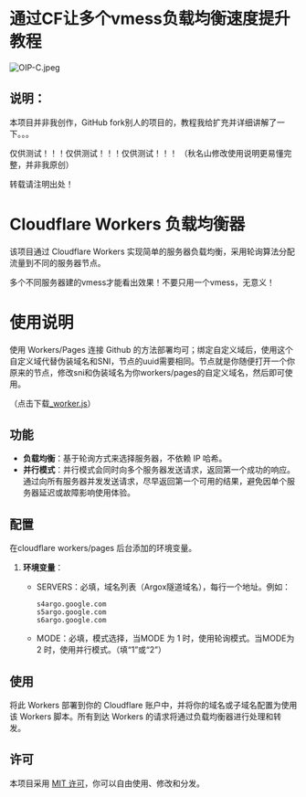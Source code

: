 # 通过CF让多个vmess负载均衡速度提升教程

![OIP-C.jpeg](https://img.877774.xyz/api/cfile/AgACAgUAAyEGAASMeqieAAOGZ4ZopT4jhQFoqA4Hr8B0Axb5M3IAAvvCMRsQAzBUzz0HDESTe34BAAMCAAN4AAM2BA)

## 说明：
本项目并非我创作，GitHub fork别人的项目的，教程我给扩充并详细讲解了一下。。。

仅供测试！！！仅供测试！！！仅供测试！！！
（秋名山修改使用说明更易懂完整，并非我原创）

转载请注明出处！

# Cloudflare Workers 负载均衡器

该项目通过 Cloudflare Workers 实现简单的服务器负载均衡，采用轮询算法分配流量到不同的服务器节点。

多个不同服务器建的vmess才能看出效果！不要只用一个vmess，无意义！

# 使用说明

使用 Workers/Pages 连接 Github 的方法部署均可；绑定自定义域后，使用这个自定义域代替伪装域名和SNI，节点的uuid需要相同。节点就是你随便打开一个你原来的节点，修改sni和伪装域名为你workers/pages的自定义域名，然后即可使用。

（点击下载[_worker.js](https://github.com/qmsdh/Serv00-LoadBalance/blob/main/_worker.js)）

## 功能

- **负载均衡**：基于轮询方式来选择服务器，不依赖 IP 哈希。
- **并行模式**：并行模式会同时向多个服务器发送请求，返回第一个成功的响应。通过向所有服务器并发发送请求，尽早返回第一个可用的结果，避免因单个服务器延迟或故障影响使用体验。

## 配置

在cloudflare workers/pages 后台添加的环境变量。

1. **环境变量**：

   - SERVERS：必填，域名列表（Argox隧道域名），每行一个地址。例如：
     ```
     s4argo.google.com
     s5argo.google.com
     s6argo.google.com
     ```
   - MODE：必填，模式选择，当MODE 为 1 时，使用轮询模式。当MODE为 2 时，使用并行模式。（填“1”或“2”）


## 使用

将此 Workers 部署到你的 Cloudflare 账户中，并将你的域名或子域名配置为使用该 Workers 脚本。所有到达 Workers 的请求将通过负载均衡器进行处理和转发。

## 许可

本项目采用 [MIT 许可](LICENSE)，你可以自由使用、修改和分发。
